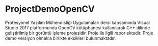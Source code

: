 # ProjectDemoOpenCV

Profesyonel Yazılım Mühendisliği Uygulamaları dersi kapsamında Visual Studio 2017 platformunda OpenCV kütüphanesi kullanılarak C++ dilinde geliştirilmiş bir görüntü işleme projesidir. Proje ile ilgili rapor ektedir.
Proje demo versiyon olmakla birlikte eksikleri bulunmaktadır.
